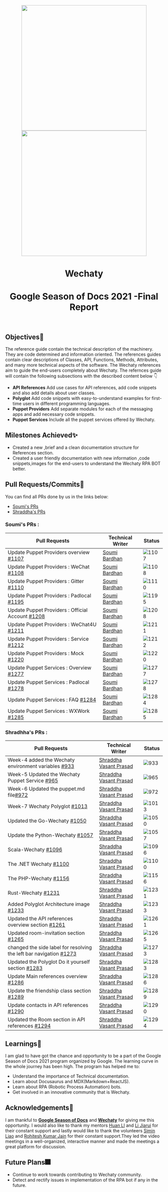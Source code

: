 <div align ="center">
<img src="assets/gsod-2021-1.svg" width="400" />
<br />
<img src="assets/gsod-2021-2.svg" width="400" />
<br />
<h1>Wechaty</h1>
<h1> Google Season of Docs 2021 -Final Report</h1>
<br>
</div>

## Objectives🧿

The reference guide contain the technical description of the machinery. They are code determined and information oriented. The references guides contain clear descriptions of Classes, API, Functions, Methods, Attributes, and many more technical aspects of the software. The Wechaty references aim to guide the end-users completely about Wechaty.
The refernces guide will contain the following subsections with the described content below 👇
* **API References**
Add use cases for API references, add code snippets and also add details about user classes.
* **Polyglot**
Add code snippets with easy-to-understand examples for first-time users in different programming languages.
* **Puppet Providers**
Add separate modules for each of the messaging apps and add necessary code snippets.
* **Puppet Services**
Include all the puppet services offered by Wechaty.

## Milestones Achieved✨

* Created a new ,brief and a clean documentation structure for References section.
* Created a user friendly  documentation with new information ,code snippets,images for  the end-users to understand the Wechaty RPA BOT better.

## Pull Requests/Commits📔

You can find all PRs done by us in the links below:
* [Soumi's PRs](https://github.com/wechaty/wechaty.js.org/pulls?q=is%3Apr+author%3Asoumi7)
* [Shraddha's PRs](https://github.com/wechaty/wechaty.js.org/pulls?q=is%3Apr+author%3Ashraddhavp+)

### Soumi's PRs :

| Pull Requests  | Technical Writer  | Status |
| --- | --- | --- |
| Update Puppet Providers overview [#1107](https://github.com/wechaty/wechaty.js.org/pull/1107) | [Soumi Bardhan](https://github.com/soumi7) | ![1107]
| Update Puppet Providers : WeChat [#1108](https://github.com/wechaty/wechaty.js.org/pull/1108) | [Soumi Bardhan](https://github.com/soumi7) | ![1108]
| Update Puppet Providers : Gitter [#1110](https://github.com/wechaty/wechaty.js.org/pull/1110) | [Soumi Bardhan](https://github.com/soumi7) | ![1110]
| Update Puppet Providers : Padlocal [#1195](https://github.com/wechaty/wechaty.js.org/pull/1195) | [Soumi Bardhan](https://github.com/soumi7) | ![1195]
| Update Puppet Providers : Official Account [#1208](https://github.com/wechaty/wechaty.js.org/pull/1208) | [Soumi Bardhan](https://github.com/soumi7) | ![1208]
| Update Puppet Providers : WeChat4U [#1211](https://github.com/wechaty/wechaty.js.org/pull/1211) | [Soumi Bardhan](https://github.com/soumi7) | ![1211]
| Update Puppet Providers : Service [#1212](https://github.com/wechaty/wechaty.js.org/pull/1212) | [Soumi Bardhan](https://github.com/soumi7) | ![1212]
| Update Puppet Providers : Mock [#1220](https://github.com/wechaty/wechaty.js.org/pull/1220) | [Soumi Bardhan](https://github.com/soumi7) | ![1220]
| Update Puppet Services : Overview [#1277](https://github.com/wechaty/wechaty.js.org/pull/1277) | [Soumi Bardhan](https://github.com/soumi7) | ![1277]
| Update Puppet Services : Padlocal [#1278](https://github.com/wechaty/wechaty.js.org/pull/1278) | [Soumi Bardhan](https://github.com/soumi7) | ![1278]
| Update Puppet Services : FAQ [#1284](https://github.com/wechaty/wechaty.js.org/pull/1284) | [Soumi Bardhan](https://github.com/soumi7) | ![1284]
| Update Puppet Services : WXWork [#1285](https://github.com/wechaty/wechaty.js.org/pull/1285) | [Soumi Bardhan](https://github.com/soumi7) | ![1285]

<!--- Merge Status Badges --->
<!--- they are linked to the above last columns of the table, 
      to add just use the correct PR number and use the same format --->

[1107]:https://img.shields.io/github/pulls/detail/state/wechaty/wechaty.js.org/1107?style=flat-square
[1108]:https://img.shields.io/github/pulls/detail/state/wechaty/wechaty.js.org/1107?style=flat-square
[1110]:https://img.shields.io/github/pulls/detail/state/wechaty/wechaty.js.org/1107?style=flat-square
[1195]:https://img.shields.io/github/pulls/detail/state/wechaty/wechaty.js.org/1107?style=flat-square
[1208]:https://img.shields.io/github/pulls/detail/state/wechaty/wechaty.js.org/1107?style=flat-square
[1211]:https://img.shields.io/github/pulls/detail/state/wechaty/wechaty.js.org/1107?style=flat-square
[1212]:https://img.shields.io/github/pulls/detail/state/wechaty/wechaty.js.org/1107?style=flat-square
[1220]:https://img.shields.io/github/pulls/detail/state/wechaty/wechaty.js.org/1107?style=flat-square
[1277]:https://img.shields.io/github/pulls/detail/state/wechaty/wechaty.js.org/1107?style=flat-square
[1278]:https://img.shields.io/github/pulls/detail/state/wechaty/wechaty.js.org/1107?style=flat-square
[1284]:https://img.shields.io/github/pulls/detail/state/wechaty/wechaty.js.org/1107?style=flat-square
[1285]:https://img.shields.io/github/pulls/detail/state/wechaty/wechaty.js.org/1107?style=flat-square
[1107]:https://img.shields.io/github/pulls/detail/state/wechaty/wechaty.js.org/1107?style=flat-square

[933]:https://img.shields.io/github/pulls/detail/state/wechaty/wechaty.js.org/933?style=flat-square
[965]:https://img.shields.io/github/pulls/detail/state/wechaty/wechaty.js.org/965?style=flat-square
[972]:https://img.shields.io/github/pulls/detail/state/wechaty/wechaty.js.org/972?style=flat-square
[1013]:https://img.shields.io/github/pulls/detail/state/wechaty/wechaty.js.org/1013?style=flat-square
[1050]:https://img.shields.io/github/pulls/detail/state/wechaty/wechaty.js.org/1050?style=flat-square
[1057]:https://img.shields.io/github/pulls/detail/state/wechaty/wechaty.js.org/1057?style=flat-square
[1096]:https://img.shields.io/github/pulls/detail/state/wechaty/wechaty.js.org/1096?style=flat-square
[1100]:https://img.shields.io/github/pulls/detail/state/wechaty/wechaty.js.org/1100?style=flat-square
[1156]:https://img.shields.io/github/pulls/detail/state/wechaty/wechaty.js.org/1156?style=flat-square
[1231]:https://img.shields.io/github/pulls/detail/state/wechaty/wechaty.js.org/1231?style=flat-square
[1231]:https://img.shields.io/github/pulls/detail/state/wechaty/wechaty.js.org/1231?style=flat-square
[1233]:https://img.shields.io/github/pulls/detail/state/wechaty/wechaty.js.org/1233?style=flat-square
[1261]:https://img.shields.io/github/pulls/detail/state/wechaty/wechaty.js.org/1261?style=flat-square
[1265]:https://img.shields.io/github/pulls/detail/state/wechaty/wechaty.js.org/1265?style=flat-square
[1273]:https://img.shields.io/github/pulls/detail/state/wechaty/wechaty.js.org/1273?style=flat-square
[1283]:https://img.shields.io/github/pulls/detail/state/wechaty/wechaty.js.org/1283?style=flat-square
[1286]:https://img.shields.io/github/pulls/detail/state/wechaty/wechaty.js.org/1286?style=flat-square
[1289]:https://img.shields.io/github/pulls/detail/state/wechaty/wechaty.js.org/1289?style=flat-square
[1290]:https://img.shields.io/github/pulls/detail/state/wechaty/wechaty.js.org/1290?style=flat-square
[1294]:https://img.shields.io/github/pulls/detail/state/wechaty/wechaty.js.org/1294?style=flat-square

### Shradhha's PRs :

| Pull Requests  | Technical Writer  | Status |
| --- | --- | --- |
| Week-4 added the Wechaty environment variables [#933](https://github.com/wechaty/wechaty.js.org/pull/933) | [Shraddha Vasant Prasad](https://github.com/shraddhavp) | ![933]
| Week-5 Updated the Wechaty Puppet Service [#965](https://github.com/wechaty/wechaty.js.org/pull/965) | [Shraddha Vasant Prasad](https://github.com/shraddhavp) | ![965]
| Week-6 Updated the puppet.md file[#972](https://github.com/wechaty/wechaty.js.org/pull/972) | [Shraddha Vasant Prasad](https://github.com/shraddhavp) | ![972]
| Week-7 Wechaty Polyglot  [#1013](https://github.com/wechaty/wechaty.js.org/pull/1013) | [Shraddha Vasant Prasad](https://github.com/shraddhavp) | ![1013]
| Updated the Go-Wechaty  [#1050](https://github.com/wechaty/wechaty.js.org/pull/1050) | [Shraddha Vasant Prasad](https://github.com/shraddhavp) | ![1050]
| Update the Python-Wechaty  [#1057](https://github.com/wechaty/wechaty.js.org/pull/1057) | [Shraddha Vasant Prasad](https://github.com/shraddhavp) | ![1057]
|Scala-Wechaty  [#1096](https://github.com/wechaty/wechaty.js.org/pull/1096) | [Shraddha Vasant Prasad](https://github.com/shraddhavp) | ![1096]
| The .NET Wechaty  [#1100](https://github.com/wechaty/wechaty.js.org/pull/1100) | [Shraddha Vasant Prasad](https://github.com/shraddhavp) | ![1100]
| The PHP-Wechaty  [#1156](https://github.com/wechaty/wechaty.js.org/pull/1156) | [Shraddha Vasant Prasad](https://github.com/shraddhavp) | ![1156]
| Rust-Wechaty  [#1231](https://github.com/wechaty/wechaty.js.org/pull/1231) | [Shraddha Vasant Prasad](https://github.com/shraddhavp) | ![1231]
|Added Polyglot Architecture image  [#1233](https://github.com/wechaty/wechaty.js.org/pull/1233) | [Shraddha Vasant Prasad](https://github.com/shraddhavp) | ![1233]
| Updated the API references overview section   [#1261](https://github.com/wechaty/wechaty.js.org/pull/1261) | [Shraddha Vasant Prasad](https://github.com/shraddhavp) | ![1261]
| Updated room-invitation section   [#1265](https://github.com/wechaty/wechaty.js.org/pull/1265) | [Shraddha Vasant Prasad](https://github.com/shraddhavp) | ![1265]
| changed the side label for resolving the left bar navigation [#1273](https://github.com/wechaty/wechaty.js.org/pull/1273) | [Shraddha Vasant Prasad](https://github.com/shraddhavp) | ![1273]
| Updated the Polyglot Do it yourself section [#1283](https://github.com/wechaty/wechaty.js.org/pull/1283) | [Shraddha Vasant Prasad](https://github.com/shraddhavp) | ![1283]
| Update Main references overview [#1286](https://github.com/wechaty/wechaty.js.org/pull/1286) | [Shraddha Vasant Prasad](https://github.com/shraddhavp) | ![1286]
| Update the friendship class section  [#1289](https://github.com/wechaty/wechaty.js.org/pull/1289) | [Shraddha Vasant Prasad](https://github.com/shraddhavp) | ![1289]
| Update contacts in API references  [#1290](https://github.com/wechaty/wechaty.js.org/pull/1290) | [Shraddha Vasant Prasad](https://github.com/shraddhavp) | ![1290]
| Updated the Room section in API references   [#1294](https://github.com/wechaty/wechaty.js.org/pull/1294) | [Shraddha Vasant Prasad](https://github.com/shraddhavp) | ![1294]
 

## Learnings🥇

I am glad to have got the chance and opportunity to be a part of the Google Season of Docs 2021 program organized by Google. The learning curve in the whole journey has been high. The program has helped me to:
* Understand the importance of Technical documentation.
* Learn about Docusaurus and MDX(Markdown+ReactJS).
* Learn about RPA (Robotic Process Automation) bots.
* Get involved in an innovative community that is  Wechaty.

## Acknowledgements🎉

I am thankful to **[Google Season of Docs](https://developers.google.com/season-of-docs)** and **[Wechaty](https://wechaty.js.org/)** for giving me this opportunity. I would also like to thank my mentors [Huan LI](https://github.com/huan) and [Li Jiarui](https://github.com/lijiarui) for their constant support and  lastly would like to thank the volunteers [Simin Liao](https://github.com/proudofsimin) and [Rohitesh Kumar Jain](https://github.com/Rohitesh-Kumar-Jain) for their constant support.They led the video meetings in a well-organized, interactive manner and made the meetings a  great platform for discussion.

## Future Plans🎆

* Continue to work towards contributing to Wechaty community.
* Detect and rectify issues in implementation of the RPA bot if any in the future.
